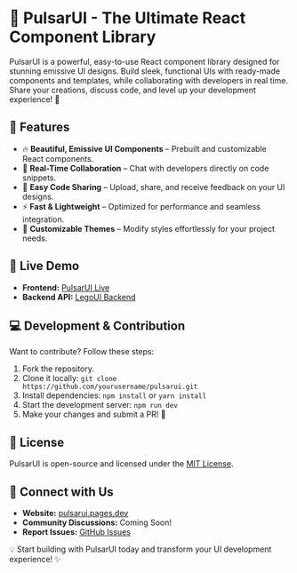 # 🌟 PulsarUI - The Ultimate React Component Library

PulsarUI is a powerful, easy-to-use React component library designed for stunning emissive UI designs. Build sleek, functional UIs with ready-made components and templates, while collaborating with developers in real time. Share your creations, discuss code, and level up your development experience! 🚀

## 📌 Features
- 🔥 **Beautiful, Emissive UI Components** – Prebuilt and customizable React components.
- 💬 **Real-Time Collaboration** – Chat with developers directly on code snippets.
- 📂 **Easy Code Sharing** – Upload, share, and receive feedback on your UI designs.
- ⚡ **Fast & Lightweight** – Optimized for performance and seamless integration.
- 🎨 **Customizable Themes** – Modify styles effortlessly for your project needs.

## 🚀 Live Demo
- **Frontend:** [PulsarUI Live](https://pulsarui.pages.dev)
- **Backend API:** [LegoUI Backend](https://legoui.onrender.com/)

## 💻 Development & Contribution
Want to contribute? Follow these steps:

1. Fork the repository.
2. Clone it locally: `git clone https://github.com/yourusername/pulsarui.git`
3. Install dependencies: `npm install` or `yarn install`
4. Start the development server: `npm run dev`
5. Make your changes and submit a PR! 🎉

## 📜 License
PulsarUI is open-source and licensed under the [MIT License](LICENSE).

## 🤝 Connect with Us
- **Website:** [pulsarui.pages.dev](https://pulsarui.pages.dev)
- **Community Discussions:** Coming Soon!
- **Report Issues:** [GitHub Issues](https://github.com/yourusername/pulsarui/issues)

💡 Start building with PulsarUI today and transform your UI development experience! ✨
